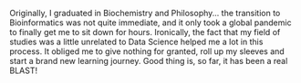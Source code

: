 
Originally, I graduated in Biochemistry and Philosophy... the transition to Bioinformatics was not quite immediate, and it only took a global pandemic to finally get me to sit down for hours. Ironically, the fact that my field of studies was a little unrelated to Data Science helped me a lot in this process. It obliged me to give nothing for granted, roll up my sleeves and start a brand new learning journey. Good thing is, so far, it has been a real BLAST!


